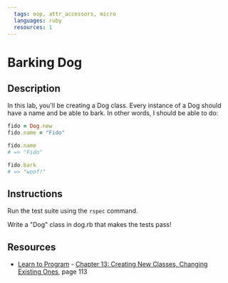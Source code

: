 ```yaml
---
  tags: oop, attr_accessors, micro
  languages: ruby
  resources: 1
---
```


# Barking Dog

## Description

In this lab, you'll be creating a Dog class. Every instance of a Dog should have
a name and be able to bark. In other words, I should be able to do:

```ruby
fido = Dog.new
fido.name = "Fido"

fido.name
# => "Fido"

fido.bark
# => "woof!"
```

## Instructions

Run the test suite using the `rspec` command.

Write a "Dog" class in dog.rb that makes the tests pass!
## Resources
* [Learn to Program](http://books.flatironschool.com/books/43?page=113) - [Chapter 13: Creating New Classes, Changing Existing Ones](http://books.flatironschool.com/books/43?page=113), page 113
